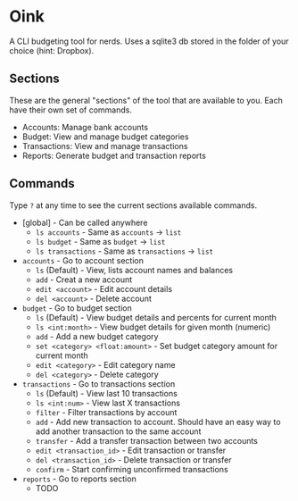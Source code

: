 # Oink

A CLI budgeting tool for nerds. Uses a sqlite3 db stored in the folder of your
choice (hint: Dropbox).

 
 ## Sections

These are the general "sections" of the tool that are available to you. Each
have their own set of commands.

- Accounts: Manage bank accounts
- Budget: View and manage budget categories
- Transactions: View and manage transactions
- Reports: Generate budget and transaction reports


## Commands

Type `?` at any time to see the current sections available commands.

- [global] - Can be called anywhere
    - `ls accounts` - Same as `accounts` -> `list`
    - `ls budget` - Same as `budget` -> `list`
    - `ls transactions` - Same as `transactions` -> `list`
- `accounts` - Go to account section
    - `ls` (Default) - View, lists account names and balances
    - `add` - Creat a new account
    - `edit <account>` - Edit account details
    - `del <account>` - Delete account
- `budget` - Go to budget section
    - `ls` (Default) - View budget details and percents for current month
    - `ls <int:month>` - View budget details for given month (numeric)
    - `add` - Add a new budget category
    - `set <category> <float:amount>` - Set budget category amount for current month
    - `edit <category>` - Edit category name
    - `del <category>` - Delete category
- `transactions` - Go to transactions section
    - `ls` (Default) - View last 10 transactions
    - `ls <int:num>` - View last X transactions
    - `filter` - Filter transactions by account
    - `add` - Add new transaction to account. Should have an easy way to add another transaction to the same account
    - `transfer` - Add a transfer transaction between two accounts
    - `edit <transaction_id>` - Edit transaction or transfer
    - `del <transaction_id>` - Delete transaction or transfer
    - `confirm` - Start confirming unconfirmed transactions
- `reports` - Go to reports section
    - TODO